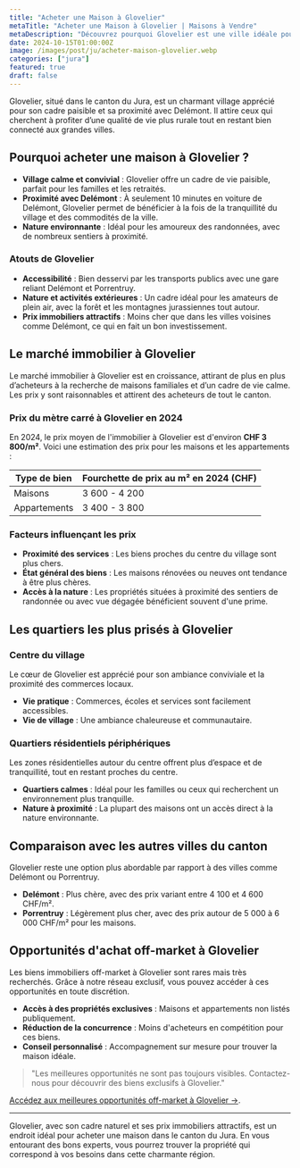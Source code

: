 ```yaml
---
title: "Acheter une Maison à Glovelier"
metaTitle: "Acheter une Maison à Glovelier | Maisons à Vendre"
metaDescription: "Découvrez pourquoi Glovelier est une ville idéale pour acheter une maison. Explorez le marché immobilier local, les quartiers prisés et nos conseils pour réussir votre achat."
date: 2024-10-15T01:00:00Z
image: /images/post/ju/acheter-maison-glovelier.webp
categories: ["jura"]
featured: true
draft: false
---
```


Glovelier, situé dans le canton du Jura, est un charmant village apprécié pour son cadre paisible et sa proximité avec Delémont. Il attire ceux qui cherchent à profiter d’une qualité de vie plus rurale tout en restant bien connecté aux grandes villes.

## Pourquoi acheter une maison à Glovelier ?

- **Village calme et convivial** : Glovelier offre un cadre de vie paisible, parfait pour les familles et les retraités.
- **Proximité avec Delémont** : À seulement 10 minutes en voiture de Delémont, Glovelier permet de bénéficier à la fois de la tranquillité du village et des commodités de la ville.
- **Nature environnante** : Idéal pour les amoureux des randonnées, avec de nombreux sentiers à proximité.

### Atouts de Glovelier
- **Accessibilité** : Bien desservi par les transports publics avec une gare reliant Delémont et Porrentruy.
- **Nature et activités extérieures** : Un cadre idéal pour les amateurs de plein air, avec la forêt et les montagnes jurassiennes tout autour.
- **Prix immobiliers attractifs** : Moins cher que dans les villes voisines comme Delémont, ce qui en fait un bon investissement.

## Le marché immobilier à Glovelier

Le marché immobilier à Glovelier est en croissance, attirant de plus en plus d’acheteurs à la recherche de maisons familiales et d’un cadre de vie calme. Les prix y sont raisonnables et attirent des acheteurs de tout le canton.

### Prix du mètre carré à Glovelier en 2024

En 2024, le prix moyen de l'immobilier à Glovelier est d'environ **CHF 3 800/m²**. Voici une estimation des prix pour les maisons et les appartements :

| Type de bien             | Fourchette de prix au m² en 2024 (CHF) |
|--------------------------|----------------------------------------|
| Maisons                  | 3 600 - 4 200                         |
| Appartements             | 3 400 - 3 800                         |

### Facteurs influençant les prix
- **Proximité des services** : Les biens proches du centre du village sont plus chers.
- **État général des biens** : Les maisons rénovées ou neuves ont tendance à être plus chères.
- **Accès à la nature** : Les propriétés situées à proximité des sentiers de randonnée ou avec vue dégagée bénéficient souvent d'une prime.

## Les quartiers les plus prisés à Glovelier

### Centre du village

Le cœur de Glovelier est apprécié pour son ambiance conviviale et la proximité des commerces locaux.

- **Vie pratique** : Commerces, écoles et services sont facilement accessibles.
- **Vie de village** : Une ambiance chaleureuse et communautaire.

### Quartiers résidentiels périphériques

Les zones résidentielles autour du centre offrent plus d’espace et de tranquillité, tout en restant proches du centre.

- **Quartiers calmes** : Idéal pour les familles ou ceux qui recherchent un environnement plus tranquille.
- **Nature à proximité** : La plupart des maisons ont un accès direct à la nature environnante.

## Comparaison avec les autres villes du canton

Glovelier reste une option plus abordable par rapport à des villes comme Delémont ou Porrentruy.

- **Delémont** : Plus chère, avec des prix variant entre 4 100 et 4 600 CHF/m².
- **Porrentruy** : Légèrement plus cher, avec des prix autour de 5 000 à 6 000 CHF/m² pour les maisons.

## Opportunités d'achat off-market à Glovelier

Les biens immobiliers off-market à Glovelier sont rares mais très recherchés. Grâce à notre réseau exclusif, vous pouvez accéder à ces opportunités en toute discrétion.

- **Accès à des propriétés exclusives** : Maisons et appartements non listés publiquement.
- **Réduction de la concurrence** : Moins d'acheteurs en compétition pour ces biens.
- **Conseil personnalisé** : Accompagnement sur mesure pour trouver la maison idéale.

> "Les meilleures opportunités ne sont pas toujours visibles. Contactez-nous pour découvrir des biens exclusifs à Glovelier."

[Accédez aux meilleures opportunités off-market à Glovelier ->](/contact).

---

Glovelier, avec son cadre naturel et ses prix immobiliers attractifs, est un endroit idéal pour acheter une maison dans le canton du Jura. En vous entourant des bons experts, vous pourrez trouver la propriété qui correspond à vos besoins dans cette charmante région.
